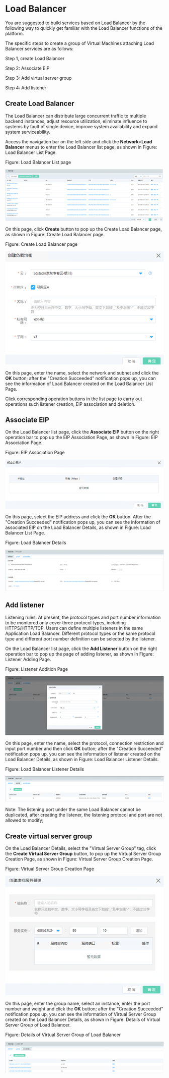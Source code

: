 # Load Balancer

You are suggested to build services based on Load Balancer by the following way to quickly get familiar with the Load Balancer functions of the platform.

The specific steps to create a group of Virtual Machines attaching Load Balancer services are as follows:

Step 1, create Load Balancer

Step 2: Associate EIP

Step 3: Add virtual server group

Step 4: Add listener

## Create Load Balancer

The Load Balancer can distribute large concurrent traffic to multiple backend instances, adjust resource utilization, eliminate influence to systems by fault of single device, improve system availability and expand system serviceability.

Access the navigation bar on the left side and click the **Network**>**Load Balancer** menus to enter the Load Balancer list page, as shown in Figure: Load Balancer List Page.

Figure: Load Balancer List page

![Associated-With-LB-1](../../../../image/JDFusion/Associated-With-LB-1.png)

On this page, click **Create** button to pop up the Create Load Balancer page, as shown in Figure: Create Load Balancer page.

Figure: Create Load Balancer page

![Associated-With-LB-2](../../../../image/JDFusion/Associated-With-LB-2.png)

On this page, enter the name, select the network and subnet and click the **OK** button; after the "Creation Succeeded" notification pops up, you can see the information of Load Balancer created on the Load Balancer List Page.

Click corresponding operation buttons in the list page to carry out operations such listener creation, EIP association and deletion.

## Associate EIP

On the Load Balancer list page, click the **Associate EIP** button on the right operation bar to pop up the EIP Association Page, as shown in Figure: EIP Association Page.

Figure: EIP Association Page

![Associated-With-LB-3](../../../../image/JDFusion/Associated-With-LB-3.png)

On this page, select the EIP address and click the **OK** button. After the "Creation Succeeded" notification pops up, you can see the information of associated EIP on the Load Balancer Details, as shown in Figure: Load Balancer List Page.

Figure: Load Balancer Details

![Associated-With-LB-4](../../../../image/JDFusion/Associated-With-LB-4.png)

## Add listener

Listening rules: At present, the protocol types and port number information to be monitored only cover three protocol types, including HTTPS/HTTP/TCP. Users can define multiple listeners in the same Application Load Balancer. Different protocol types or the same protocol type and different port number definition can be selected by the listener.

On the Load Balancer list page, click the **Add Listener** button on the right operation bar to pop up the page of adding listener, as shown in Figure: Listener Adding Page.

Figure: Listener Addition Page

![Associated-With-LB-5](../../../../image/JDFusion/Associated-With-LB-5.png)

On this page, enter the name, select the protocol, connection restriction and input port number and then click **OK** button; after the "Creation Succeeded" notification pops up, you can see the information of listener created on the Load Balancer Details, as shown in Figure: Load Balancer Listener Details.

Figure: Load Balancer Listener Details

![Associated-With-LB-6](../../../../image/JDFusion/Associated-With-LB-6.png)

Note: The listening port under the same Load Balancer cannot be duplicated, after creating the listener, the listening protocol and port are not allowed to modify;

## Create virtual server group

On the Load Balancer Details, select the "Virtual Server Group" tag, click the **Create Virtual Server Group** button, to pop up the Virtual Server Group Creation Page, as shown in Figure: Virtual Server Group Creation Page.

Figure: Virtual Server Group Creation Page

![Associated-With-LB-7](../../../../image/JDFusion/Associated-With-LB-7.png)

On this page, enter the group name, select an instance, enter the port number and weight and click the **OK** button; after the "Creation Succeeded" notification pops up, you can see the information of Virtual Server Group created on the Load Balancer Details, as shown in Figure: Details of Virtual Server Group of Load Balancer.

Figure: Details of Virtual Server Group of Load Balancer

![Associated-With-LB-8](../../../../image/JDFusion/Associated-With-LB-8.png)




